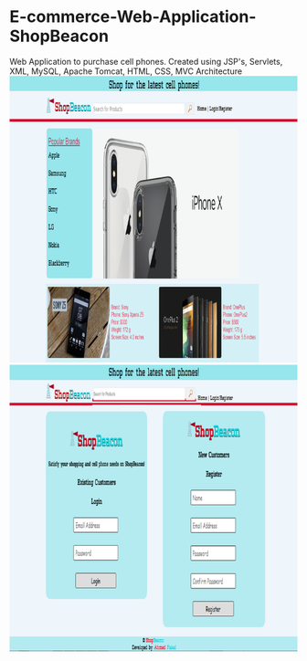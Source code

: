 # E-commerce-Web-Application-ShopBeacon
Web Application to purchase cell phones. Created using JSP's, Servlets, XML, MySQL, Apache Tomcat, HTML, CSS, MVC Architecture
![alt text](https://github.com/ahmedfaisal46/E-commerce-Web-Application-ShopBeacon/blob/master/02.jpg)
![alt text](https://github.com/ahmedfaisal46/E-commerce-Web-Application-ShopBeacon/blob/master/02_02.jpg)
